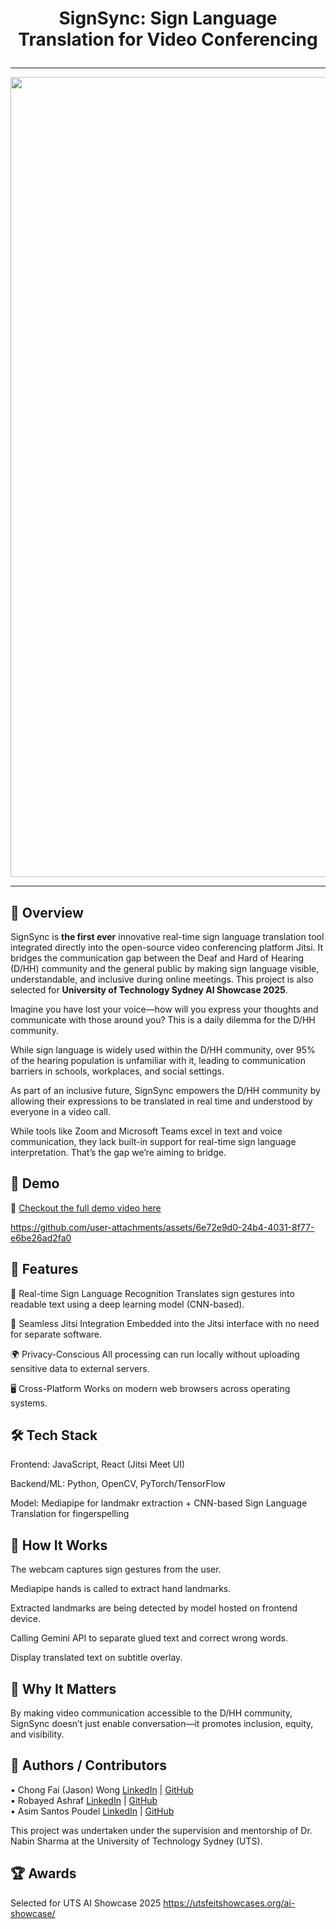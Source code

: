 # <p align="center">SignSync: Sign Language Translation for Video Conferencing</p>

<hr />

<p align="center">
<img width="1280" alt="thumbnail" src="https://github.com/user-attachments/assets/628363f2-507d-4921-91e9-2fa932d54f6c" />
</p>

<hr />

## 🧩 Overview
SignSync is **the first ever** innovative real-time sign language translation tool integrated directly into the open-source video conferencing platform Jitsi. It bridges the communication gap between the Deaf and Hard of Hearing (D/HH) community and the general public by making sign language visible, understandable, and inclusive during online meetings. This project is also selected for **University of Technology Sydney AI Showcase 2025**.

Imagine you have lost your voice—how will you express your thoughts and communicate with those around you? This is a daily dilemma for the D/HH community.

While sign language is widely used within the D/HH community, over 95% of the hearing population is unfamiliar with it, leading to communication barriers in schools, workplaces, and social settings. 

As part of an inclusive future, SignSync empowers the D/HH community by allowing their expressions to be translated in real time and understood by everyone in a video call.

While tools like Zoom and Microsoft Teams excel in text and voice communication, they lack built-in support for real-time sign language interpretation. That’s the gap we’re aiming to bridge.

## 🧩 Demo
🎥 [Checkout the full demo video here](https://www.youtube.com/watch?v=Dt-oRFbHSq4)

https://github.com/user-attachments/assets/6e72e9d0-24b4-4031-8f77-e6be26ad2fa0




## 🚀 Features
🤟 Real-time Sign Language Recognition
Translates sign gestures into readable text using a deep learning model (CNN-based).

📡 Seamless Jitsi Integration
Embedded into the Jitsi interface with no need for separate software.

🌍 Privacy-Conscious
All processing can run locally without uploading sensitive data to external servers.

🖥️ Cross-Platform
Works on modern web browsers across operating systems.

## 🛠️ Tech Stack
Frontend: JavaScript, React (Jitsi Meet UI)

Backend/ML: Python, OpenCV, PyTorch/TensorFlow

Model: Mediapipe for landmakr extraction + CNN-based Sign Language Translation for fingerspelling

## 🧠 How It Works
The webcam captures sign gestures from the user.

Mediapipe hands is called to extract hand landmarks.

Extracted landmarks are being detected by model hosted on frontend device.

Calling Gemini API to separate glued text and correct wrong words.

Display translated text on subtitle overlay.

## 🙌 Why It Matters
By making video communication accessible to the D/HH community, SignSync doesn’t just enable conversation—it promotes inclusion, equity, and visibility.

## 👥 Authors / Contributors
•	Chong Fai (Jason) Wong
<a href='https://www.linkedin.com/in/jasonwcf/'>LinkedIn</a> | <a href='https://github.com/jason2134'>GitHub</a>
<br>
•	Robayed Ashraf
<a href='https://www.linkedin.com/in/robayedashraf/'>LinkedIn</a> | <a href='https://github.com/robayedl'>GitHub</a>
<br>
•	Asim Santos Poudel
<a href='https://www.linkedin.com/in/asimsantos/'>LinkedIn</a> | <a href='https://github.com/asimsantos'>GitHub</a>

This project was undertaken under the supervision and mentorship of Dr. Nabin Sharma at the University of Technology Sydney (UTS).

## 🏆 Awards
Selected for UTS AI Showcase 2025
https://utsfeitshowcases.org/ai-showcase/
